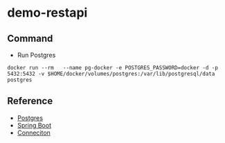 # demo-restapi

## Command

- Run Postgres

`docker run --rm   --name pg-docker -e POSTGRES_PASSWORD=docker -d -p 5432:5432 -v $HOME/docker/volumes/postgres:/var/lib/postgresql/data  postgres`


## Reference

- [Postgres](https://hackernoon.com/dont-install-postgres-docker-pull-postgres-bee20e200198)
- [Spring Boot](https://qiita.com/akkino_D-En/items/574ccdc057849e0e22ce)
- [Conneciton](https://dev.classmethod.jp/server-side/java/using_spring_boot_2/)

